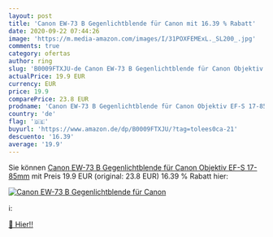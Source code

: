 ```yaml
---
layout: post
title: 'Canon EW-73 B Gegenlichtblende für Canon mit 16.39 % Rabatt'
date: 2020-09-22 07:44:26
image: 'https://m.media-amazon.com/images/I/31POXFEMExL._SL200_.jpg'
comments: true
category: ofertas
author: ring
slug: 'B0009FTXJU-de Canon EW-73 B Gegenlichtblende für Canon Objektiv EF-S 17-85mm'
actualPrice: 19.9 EUR
currency: EUR
price: 19.9
comparePrice: 23.8 EUR
prodname: 'Canon EW-73 B Gegenlichtblende für Canon Objektiv EF-S 17-85mm'
country: 'de'
flag: '🇩🇪'
buyurl: 'https://www.amazon.de/dp/B0009FTXJU/?tag=tolees0ca-21'
descuento: '16.39'
average: '19.9'
---
```


Sie können [Canon EW-73 B Gegenlichtblende für Canon Objektiv EF-S 17-85mm](https://www.amazon.de/dp/B0009FTXJU/?tag=tolees0ca-21) mit Preis 19.9 EUR (original: 23.8 EUR) 16.39 % Rabatt hier:

[![Canon EW-73 B Gegenlichtblende für Canon](https://m.media-amazon.com/images/I/31POXFEMExL._SL200_.jpg)](https://www.amazon.de/dp/B0009FTXJU/?tag=tolees0ca-21)

ℹ️:


[🛒 Hier!!](https://www.amazon.de/dp/B0009FTXJU/?tag=tolees0ca-21)
